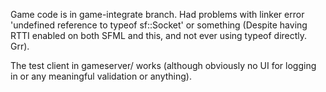 Game code is in game-integrate branch. Had problems with linker error 'undefined reference to typeof sf::Socket' or something (Despite having RTTI enabled on both SFML and this, and not ever using typeof directly. Grr).

The test client in gameserver/ works (although obviously no UI for logging in or any meaningful validation or anything).
